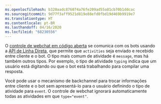 ```yaml
---
ms.openlocfilehash: b320aadc876074a76fe209ad55a81cb70b1ddcac
ms.sourcegitcommit: 9d77f3aff9521d819e88efd0fbd19d469b9919e7
ms.translationtype: HT
ms.contentlocale: pt-BR
ms.lasthandoff: 04/16/2020
ms.locfileid: "68230556"
---
```

O <a href="https://github.com/Microsoft/BotFramework-WebChat" target="_blank">controle de webchat em código aberta</a> se comunica com os bots usando a [API de Linha Direta](https://docs.botframework.com/restapi/directline3/#navtitle), que permite que `activities` seja enviado e recebido entre cliente e o bot. O tipo mais comum de atividade é `message`, mas há também outros tipos. Por exemplo, o tipo de atividade `typing` indica que um usuário está digitando ou que o bot está trabalhando para compilar uma resposta. 

Você pode usar o mecanismo de backchannel para trocar informações entre cliente e o bot sem apresentá-lo para o usuário definindo o tipo de atividade para `event`. O controle de webchat ignorará automaticamente todas as atividades em que `type="event"`.